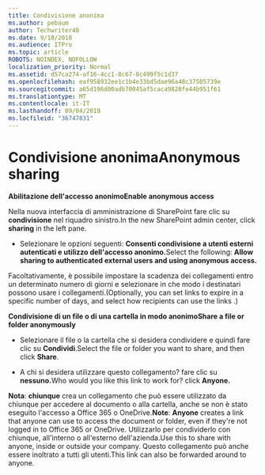 ```yaml
---
title: Condivisione anonima
ms.author: pebaum
author: Techwriter40
ms.date: 9/18/2018
ms.audience: ITPro
ms.topic: article
ROBOTS: NOINDEX, NOFOLLOW
localization_priority: Normal
ms.assetid: d57ca274-af16-4cc1-8c67-8c499f5c1d37
ms.openlocfilehash: eaf958932ee1c1b4e33bd5dae96a48c37505739e
ms.sourcegitcommit: a65d196d00adb70045af5caca9828fe44b951f61
ms.translationtype: MT
ms.contentlocale: it-IT
ms.lasthandoff: 09/04/2019
ms.locfileid: "36747831"
---
```

# <a name="anonymous-sharing"></a><span data-ttu-id="bea9c-102">Condivisione anonima</span><span class="sxs-lookup"><span data-stu-id="bea9c-102">Anonymous sharing</span></span>

 <span data-ttu-id="bea9c-103">**Abilitazione dell'accesso anonimo**</span><span class="sxs-lookup"><span data-stu-id="bea9c-103">**Enable anonymous access**</span></span>
  
<span data-ttu-id="bea9c-104">Nella nuova interfaccia di amministrazione di SharePoint fare clic su **condivisione** nel riquadro sinistro.</span><span class="sxs-lookup"><span data-stu-id="bea9c-104">In the new SharePoint admin center, click **sharing** in the left pane.</span></span> 
  
- <span data-ttu-id="bea9c-105">Selezionare le opzioni seguenti: **Consenti condivisione a utenti esterni autenticati e utilizzo dell'accesso anonimo.**</span><span class="sxs-lookup"><span data-stu-id="bea9c-105">Select the following: **Allow sharing to authenticated external users and using anonymous access.**</span></span>
  
<span data-ttu-id="bea9c-106">Facoltativamente, è possibile impostare la scadenza dei collegamenti entro un determinato numero di giorni e selezionare in che modo i destinatari possono usare i collegamenti.</span><span class="sxs-lookup"><span data-stu-id="bea9c-106">(Optionally, you can set links to expire in a specific number of days, and select how recipients can use the links .)</span></span>
    
 <span data-ttu-id="bea9c-107">**Condivisione di un file o di una cartella in modo anonimo**</span><span class="sxs-lookup"><span data-stu-id="bea9c-107">**Share a file or folder anonymously**</span></span>
  
- <span data-ttu-id="bea9c-108">Selezionare il file o la cartella che si desidera condividere e quindi fare clic su **Condividi**.</span><span class="sxs-lookup"><span data-stu-id="bea9c-108">Select the file or folder you want to share, and then click **Share**.</span></span> 
    
- <span data-ttu-id="bea9c-109">A chi si desidera utilizzare questo collegamento? fare clic su **nessuno.**</span><span class="sxs-lookup"><span data-stu-id="bea9c-109">Who would you like this link to work for? click **Anyone.**</span></span>
  
 <span data-ttu-id="bea9c-110">**Nota**: **chiunque** crea un collegamento che può essere utilizzato da chiunque per accedere al documento o alla cartella, anche se non è stato eseguito l'accesso a Office 365 o OneDrive.</span><span class="sxs-lookup"><span data-stu-id="bea9c-110">**Note**: **Anyone** creates a link that anyone can use to access the document or folder, even if they're not logged in to Office 365 or OneDrive.</span></span> <span data-ttu-id="bea9c-111">Utilizzarlo per condividerlo con chiunque, all'interno o all'esterno dell'azienda.</span><span class="sxs-lookup"><span data-stu-id="bea9c-111">Use this to share with anyone, inside or outside your company.</span></span> <span data-ttu-id="bea9c-112">Questo collegamento può anche essere inoltrato a tutti gli utenti.</span><span class="sxs-lookup"><span data-stu-id="bea9c-112">This link can also be forwarded around to anyone.</span></span> 
    

